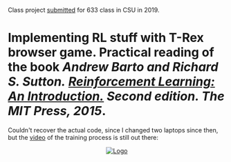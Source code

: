 Class project [submitted](https://drive.google.com/file/d/1Jb611T8DZr1AreRpRU-b2-4Xez0ZQBNM/view?usp=sharing) for 633 class in CSU in 2019.

Implementing RL stuff with T-Rex browser game. Practical reading of the book **_Andrew Barto and Richard S. Sutton._** [**_Reinforcement Learning: An Introduction._**](https://web.stanford.edu/class/psych209/Readings/SuttonBartoIPRLBook2ndEd.pdf) **_Second edition. The MIT Press, 2015_**.
=======

Couldn't recover the actual code, since I changed two laptops since then, but the [video](https://www.youtube.com/watch?v=B6OjPTwZ6Qs) of the training process is still out there:

<p align="center">
  <a href="https://www.youtube.com/watch?v=B6OjPTwZ6Qs">
    <img src="https://raw.githubusercontent.com/kkarimov/T_Rex_DQN/master/thumbnail.png" alt="Logo">
</p>

